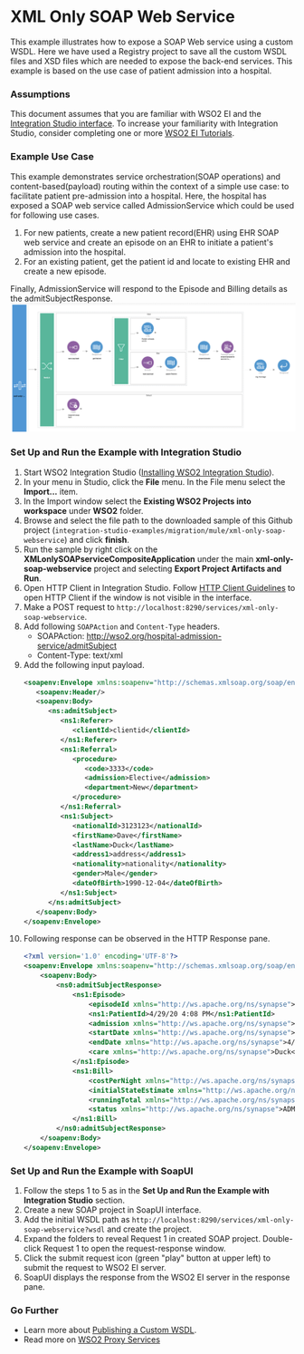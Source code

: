 # XML Only SOAP Web Service

This example illustrates how to expose a SOAP Web service using a custom WSDL. Here we have used a Registry project to save all the custom WSDL files and XSD files which are needed to expose the back-end services. This example is based on the use case of patient admission into a hospital.

### Assumptions ###

This document assumes that you are familiar with WSO2 EI and the 
[Integration Studio interface](https://ei.docs.wso2.com/en/latest/micro-integrator/overview/quick-start-guide/). To 
increase your familiarity with Integration Studio, consider completing one or more 
[WSO2 EI Tutorials](https://ei.docs.wso2.com/en/latest/micro-integrator/use-cases/integration-use-cases/).

### Example Use Case

This example demonstrates service orchestration(SOAP operations) and content-based(payload) routing within the context of a simple use case: to facilitate patient pre-admission into a hospital. Here, the hospital has exposed a SOAP web service called AdmissionService which could be used for following use cases.

1. For new patients, create a new patient record(EHR) using EHR SOAP web service and create an episode on an EHR to initiate a patient's admission into the hospital. 
2. For an existing patient, get the patient id and locate to existing EHR and create a new episode.

Finally, AdmissionService will respond to the Episode and Billing details as the admitSubjectResponse.
![AdmitPatientService](../resources/images/xml-only-soap-webservice/mainSequence.png?raw=true "AdmitPatientService")

### Set Up and Run the Example with Integration Studio

1. Start WSO2 Integration Studio ([Installing WSO2 Integration Studio](https://ei.docs.wso2.com/en/latest/micro-integrator/develop/installing-WSO2-Integration-Studio/)).
2. In your menu in Studio, click the **File** menu. In the File menu select the **Import...** item.
3. In the Import window select the **Existing WSO2 Projects into workspace** under **WSO2** folder.
4. Browse and select the file path to the downloaded sample of this Github project 
(`integration-studio-examples/migration/mule/xml-only-soap-webservice`) and click **finish**.
5. Run the sample by right click on the **XMLonlySOAPserviceCompositeApplication** under the main 
**xml-only-soap-webservice** project and selecting **Export Project Artifacts and Run**.
6. Open HTTP Client in Integration Studio. Follow [HTTP Client Guidelines](../../../docs/common/adding-http-client-to-integration-studio.md)
to open HTTP Client if the window is not visible in the interface.
7. Make a POST request to `http://localhost:8290/services/xml-only-soap-webservice`.
8. Add following `SOAPAction` and `Content-Type` headers.
    - SOAPAction: http://wso2.org/hospital-admission-service/admitSubject
    - Content-Type: text/xml
9. Add the following input payload.
    ```xml
    <soapenv:Envelope xmlns:soapenv="http://schemas.xmlsoap.org/soap/envelope/" xmlns:ns="http://wso2.org/hospital-admission-service" xmlns:ns1="http://wso2.org/hospital-admission-service/modal">
       <soapenv:Header/>
       <soapenv:Body>
          <ns:admitSubject>
             <ns1:Referer>
                <clientId>clientid</clientId>
             </ns1:Referer>
             <ns1:Referral>
                <procedure>
                   <code>3333</code>
                   <admission>Elective</admission>
                   <department>New</department>
                </procedure>
             </ns1:Referral>
             <ns1:Subject>
                <nationalId>3123123</nationalId>
                <firstName>Dave</firstName>
                <lastName>Duck</lastName>
                <address1>address</address1>
                <nationality>nationality</nationality>
                <gender>Male</gender>
                <dateOfBirth>1990-12-04</dateOfBirth>
             </ns1:Subject>
          </ns:admitSubject>
       </soapenv:Body>
    </soapenv:Envelope>
    ```
10. Following response can be observed in the HTTP Response pane.
    ```xml
    <?xml version='1.0' encoding='UTF-8'?>
    <soapenv:Envelope xmlns:soapenv="http://schemas.xmlsoap.org/soap/envelope/" xmlns:ns0="http://wso2.org/hospital-admission-service" xmlns:ns1="http://wso2.org/hospital-admission-service/modal">
        <soapenv:Body>
            <ns0:admitSubjectResponse>
                <ns1:Episode>
                    <episodeId xmlns="http://ws.apache.org/ns/synapse">4/29/20 4:08 PM</episodeId>
                    <ns1:PatientId>4/29/20 4:08 PM</ns1:PatientId>
                    <admission xmlns="http://ws.apache.org/ns/synapse">Elective</admission>
                    <startDate xmlns="http://ws.apache.org/ns/synapse">4/29/20 4:08 PM</startDate>
                    <endDate xmlns="http://ws.apache.org/ns/synapse">4/29/20 4:08 PM</endDate>
                    <care xmlns="http://ws.apache.org/ns/synapse">Duck</care>
                </ns1:Episode>
                <ns1:Bill>
                    <costPerNight xmlns="http://ws.apache.org/ns/synapse">100</costPerNight>
                    <initialStateEstimate xmlns="http://ws.apache.org/ns/synapse">5</initialStateEstimate>
                    <runningTotal xmlns="http://ws.apache.org/ns/synapse">500</runningTotal>
                    <status xmlns="http://ws.apache.org/ns/synapse">ADMITTED</status>
                </ns1:Bill>
            </ns0:admitSubjectResponse>
        </soapenv:Body>
    </soapenv:Envelope>
    ```

### Set Up and Run the Example with SoapUI
1. Follow the steps 1 to 5 as in the **Set Up and Run the Example with Integration Studio** section.
2. Create a new SOAP project in SoapUI interface.
3. Add the initial WSDL path as `http://localhost:8290/services/xml-only-soap-webservice?wsdl` and create the project.
4. Expand the folders to reveal Request 1 in created SOAP project. Double-click Request 1 to open the request-response window.
5. Click the submit request icon (green "play" button at upper left) to submit the request to WSO2 EI server.
6. SoapUI displays the response from the WSO2 EI server in the response pane.

### Go Further

* Learn more about [Publishing a Custom WSDL](https://ei.docs.wso2.com/en/latest/micro-integrator/use-cases/examples/proxy_service_examples/publishing-a-custom-wsdl/).
* Read more on [WSO2 Proxy Services](https://ei.docs.wso2.com/en/latest/micro-integrator/use-cases/examples/proxy_service_examples/Introduction-to-Proxy-Services/)
